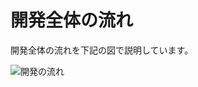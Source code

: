 # 開発全体の流れ

開発全体の流れを下記の図で説明しています。

![開発の流れ](https://user-images.githubusercontent.com/13707135/87136117-fc017d00-c2d5-11ea-87ce-5212ea3de626.png)
